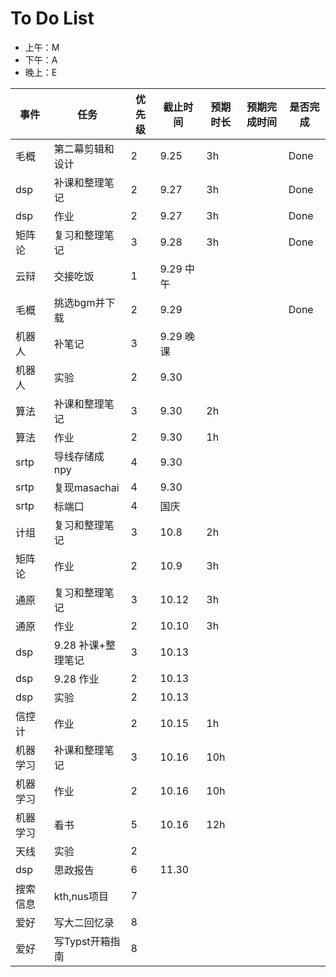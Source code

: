 # To Do List

- 上午：M
- 下午：A
- 晚上：E

| 事件   | 任务           | 优先级 | 截止时间    | 预期时长 | 预期完成时间 | 是否完成 |
| ---- | ------------ | --- | ------- | ---- | ------ | ---- |
| 毛概   | 第二幕剪辑和设计     | 2   | 9.25    | 3h   |        | Done |
| dsp  | 补课和整理笔记      | 2   | 9.27    | 3h   |        | Done |
| dsp  | 作业           | 2   | 9.27    | 3h   |        | Done |
| 矩阵论  | 复习和整理笔记      | 3   | 9.28    | 3h   |        | Done |
| 云辩   | 交接吃饭         | 1   | 9.29 中午 |      |        |      |
| 毛概   | 挑选bgm并下载     | 2   | 9.29    |      |        | Done |
| 机器人  | 补笔记          | 3   | 9.29 晚课 |      |        |      |
| 机器人  | 实验           | 2   | 9.30    |      |        |      |
| 算法   | 补课和整理笔记      | 3   | 9.30    | 2h   |        |      |
| 算法   | 作业           | 2   | 9.30    | 1h   |        |      |
| srtp | 导线存储成npy     | 4   | 9.30    |      |        |      |
| srtp | 复现masachai   | 4   | 9.30    |      |        |      |
| srtp | 标端口          | 4   | 国庆      |      |        |      |
| 计组   | 复习和整理笔记      | 3   | 10.8    | 2h   |        |      |
| 矩阵论  | 作业           | 2   | 10.9    | 3h   |        |      |
| 通原   | 复习和整理笔记      | 3   | 10.12   | 3h   |        |      |
| 通原   | 作业           | 2   | 10.10   | 3h   |        |      |
| dsp  | 9.28 补课+整理笔记 | 3   | 10.13   |      |        |      |
| dsp  | 9.28 作业      | 2   | 10.13   |      |        |      |
| dsp  | 实验           | 2   | 10.13   |      |        |      |
| 信控计  | 作业           | 2   | 10.15   | 1h   |        |      |
| 机器学习 | 补课和整理笔记      | 3   | 10.16   | 10h  |        |      |
| 机器学习 | 作业           | 2   | 10.16   | 10h  |        |      |
| 机器学习 | 看书           | 5   | 10.16   | 12h  |        |      |
| 天线   | 实验           | 2   |         |      |        |      |
| dsp  | 思政报告         | 6   | 11.30   |      |        |      |
| 搜索信息 | kth,nus项目    | 7   |         |      |        |      |
| 爱好   | 写大二回忆录       | 8   |         |      |        |      |
| 爱好   | 写Typst开箱指南   | 8   |         |      |        |      |



